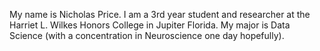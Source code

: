 My name is Nicholas Price.
I am a 3rd year student and researcher at the Harriet L. Wilkes Honors College in Jupiter Florida.
My major is Data Science (with a concentration in Neuroscience one day hopefully).



<!---
NicholasPrice431/NicholasPrice431 is a ✨ special ✨ repository because its `README.md` (this file) appears on your GitHub profile.
You can click the Preview link to take a look at your changes.
--->
